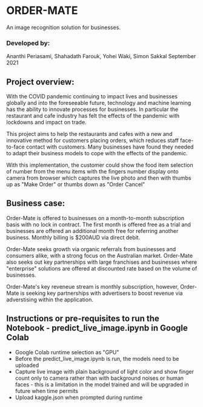 # ORDER-MATE

An image recognition solution for businesses.

### Developed by:
Ananthi Periasami, Shahadath Farouk, Yohei Waki, Simon Sakkal 
September 2021

## Project overview:

With the COVID pandemic continuing to impact lives and businesses globally and into the foreseeable future, technology and machine learning has the ability to innovate processes for businesses. In particular the restaurant and cafe industry has felt the effects of the pandemic with lockdowns and impact on trade.

This project aims to help the restaurants and cafes with a new and innovative method for customers placing orders, which reduces staff face-to-face contact with customers. Many businesses have found they needed to adapt their business models to cope with the effects of the pandemic. 

With this implementation, the customer could show the food item selection of number from the menu items with the fingers number display onto camera from browser which captures the live photo and then with thumbs up as "Make Order" or thumbs down as "Order Cancel" 

## Business case:

Order-Mate is offered to businesses on a month-to-month subscription basis with no lock in contract. The first month is offered free as a trial and businesses are offered an additional month free for referring another business. Monthly billing is $200AUD via direct debit.

Order-Mate seeks growth via organic referrals from businesses and consumers alike, with a strong focus on the Australian market. Order-Mate also seeks out key partnerships with large franchises and businesses where "enterprise" solutions are offered at discounted rate based on the volume of businesses.

Order-Mate's key reveneue stream is monthly subscription, however, Order-Mate is seeking key partnerships with advertisers to boost revenue via adverstising within the application.

## Instructions or pre-requisites to run the Notebook - predict_live_image.ipynb in Google Colab 

<ul>
  <li>Google Colab runtime selection as "GPU"</li>
  <li>Before the predict_live_image.ipynb is run, the models need to be uploaded</li>
  <li>Capture live image with plain background of light color and show finger count only to camera rather than with background noises or human faces - this is a limitation in the model trained and will be upgraded in future when time permits</li>
  <li>Upload kaggle.json when prompted during runtime</li>
</ul>
